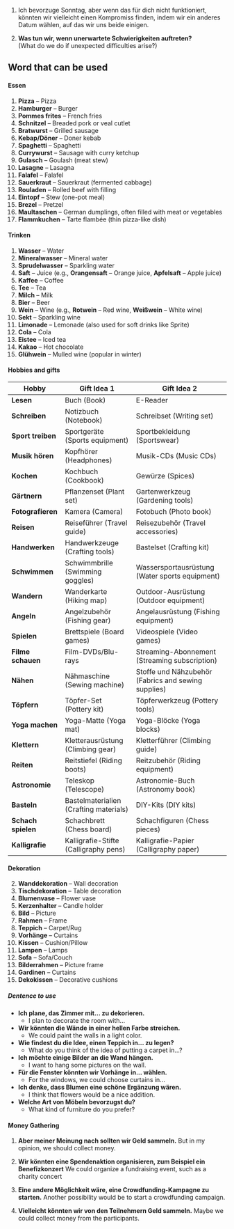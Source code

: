 
1. Ich bevorzuge Sonntag, aber wenn das für dich nicht funktioniert, könnten wir vielleicht einen Kompromiss finden, indem wir ein anderes Datum wählen, auf das wir uns beide einigen.

2. **Was tun wir, wenn unerwartete Schwierigkeiten auftreten?**  
(What do we do if unexpected difficulties arise?)









## Word that can be used


#### Essen

1. **Pizza** – Pizza
2. **Hamburger** – Burger
3. **Pommes frites** – French fries
4. **Schnitzel** – Breaded pork or veal cutlet
5. **Bratwurst** – Grilled sausage
6. **Kebap/Döner** – Doner kebab
7. **Spaghetti** – Spaghetti
8. **Currywurst** – Sausage with curry ketchup
9. **Gulasch** – Goulash (meat stew)
10. **Lasagne** – Lasagna
11. **Falafel** – Falafel
12. **Sauerkraut** – Sauerkraut (fermented cabbage)
13. **Rouladen** – Rolled beef with filling
14. **Eintopf** – Stew (one-pot meal)
15. **Brezel** – Pretzel
16. **Maultaschen** – German dumplings, often filled with meat or vegetables
17. **Flammkuchen** – Tarte flambée (thin pizza-like dish)

#### Trinken
1. **Wasser** – Water
2. **Mineralwasser** – Mineral water
3. **Sprudelwasser** – Sparkling water
4. **Saft** – Juice (e.g., **Orangensaft** – Orange juice, **Apfelsaft** – Apple juice)
5. **Kaffee** – Coffee
6. **Tee** – Tea
7. **Milch** – Milk
8. **Bier** – Beer
9. **Wein** – Wine (e.g., **Rotwein** – Red wine, **Weißwein** – White wine)
10. **Sekt** – Sparkling wine
11. **Limonade** – Lemonade (also used for soft drinks like Sprite)
12. **Cola** – Cola
13. **Eistee** – Iced tea
14. **Kakao** – Hot chocolate
15. **Glühwein** – Mulled wine (popular in winter)
#### Hobbies and gifts

| Hobby              | Gift Idea 1                            | Gift Idea 2                                         |
| ------------------ | -------------------------------------- | --------------------------------------------------- |
| **Lesen**          | Buch (Book)                            | E-Reader                                            |
| **Schreiben**      | Notizbuch (Notebook)                   | Schreibset (Writing set)                            |
| **Sport treiben**  | Sportgeräte (Sports equipment)         | Sportbekleidung (Sportswear)                        |
| **Musik hören**    | Kopfhörer (Headphones)                 | Musik-CDs (Music CDs)                               |
| **Kochen**         | Kochbuch (Cookbook)                    | Gewürze (Spices)                                    |
| **Gärtnern**       | Pflanzenset (Plant set)                | Gartenwerkzeug (Gardening tools)                    |
| **Fotografieren**  | Kamera (Camera)                        | Fotobuch (Photo book)                               |
| **Reisen**         | Reiseführer (Travel guide)             | Reisezubehör (Travel accessories)                   |
| **Handwerken**     | Handwerkzeuge (Crafting tools)         | Bastelset (Crafting kit)                            |
| **Schwimmen**      | Schwimmbrille (Swimming goggles)       | Wassersportausrüstung (Water sports equipment)      |
| **Wandern**        | Wanderkarte (Hiking map)               | Outdoor-Ausrüstung (Outdoor equipment)              |
| **Angeln**         | Angelzubehör (Fishing gear)            | Angelausrüstung (Fishing equipment)                 |
| **Spielen**        | Brettspiele (Board games)              | Videospiele (Video games)                           |
| **Filme schauen**  | Film-DVDs/Blu-rays                     | Streaming-Abonnement (Streaming subscription)       |
| **Nähen**          | Nähmaschine (Sewing machine)           | Stoffe und Nähzubehör (Fabrics and sewing supplies) |
| **Töpfern**        | Töpfer-Set (Pottery kit)               | Töpferwerkzeug (Pottery tools)                      |
| **Yoga machen**    | Yoga-Matte (Yoga mat)                  | Yoga-Blöcke (Yoga blocks)                           |
| **Klettern**       | Kletterausrüstung (Climbing gear)      | Kletterführer (Climbing guide)                      |
| **Reiten**         | Reitstiefel (Riding boots)             | Reitzubehör (Riding equipment)                      |
| **Astronomie**     | Teleskop (Telescope)                   | Astronomie-Buch (Astronomy book)                    |
| **Basteln**        | Bastelmaterialien (Crafting materials) | DIY-Kits (DIY kits)                                 |
| **Schach spielen** | Schachbrett (Chess board)              | Schachfiguren (Chess pieces)                        |
| **Kalligrafie**    | Kalligrafie-Stifte (Calligraphy pens)  | Kalligrafie-Papier (Calligraphy paper)              |
#### Dekoration


2. **Wanddekoration** – Wall decoration
3. **Tischdekoration** – Table decoration
4. **Blumenvase** – Flower vase
5. **Kerzenhalter** – Candle holder
6. **Bild** – Picture
7. **Rahmen** – Frame
8. **Teppich** – Carpet/Rug
9. **Vorhänge** – Curtains
10. **Kissen** – Cushion/Pillow
11. **Lampen** – Lamps
12. **Sofa** – Sofa/Couch
13. **Bilderrahmen** – Picture frame
14. **Gardinen** – Curtains
15. **Dekokissen** – Decorative cushions
##### Dentence to use

- **Ich plane, das Zimmer mit... zu dekorieren.**    
    - I plan to decorate the room with...
- **Wir könnten die Wände in einer hellen Farbe streichen.**    
    - We could paint the walls in a light color.
- **Wie findest du die Idee, einen Teppich in... zu legen?**    
    - What do you think of the idea of putting a carpet in...?
- **Ich möchte einige Bilder an die Wand hängen.**    
    - I want to hang some pictures on the wall.
- **Für die Fenster könnten wir Vorhänge in... wählen.**    
    - For the windows, we could choose curtains in...
- **Ich denke, dass Blumen eine schöne Ergänzung wären.**    
    - I think that flowers would be a nice addition.
- **Welche Art von Möbeln bevorzugst du?**    
    - What kind of furniture do you prefer?


#### Money Gathering


1. **Aber meiner Meinung nach sollten wir Geld sammeln.**
	But in my opinion, we should collect money.

2. **Wir könnten eine Spendenaktion organisieren, zum Beispiel ein Benefizkonzert**
	We could organize a fundraising event, such as a charity concert

3. **Eine andere Möglichkeit wäre, eine Crowdfunding-Kampagne zu starten.**
	Another possibility would be to start a crowdfunding campaign.

4. **Vielleicht könnten wir von den Teilnehmern Geld sammeln.**
	Maybe we could collect money from the participants.